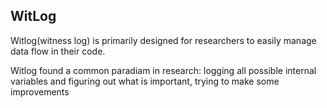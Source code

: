 ## WitLog

Witlog(witness log) is primarily designed for researchers to easily manage data flow in their code.

Witlog found a common paradiam in research: logging all possible internal variables and figuring out what is important, trying to make some improvements